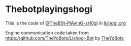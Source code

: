 # Thebotplayingshogi

This is the code of [@TheB0t-PlAyInG-sH0gI](https://lishogi.org/@/TheB0t-PlAyInG-sH0gI) in [lishogi.org](https://lishogi.org)

Engine communication code taken from https://github.com/TheYoBots/Lishogi-Bot by [TheYoBots](https://github.com/TheYoBots)
